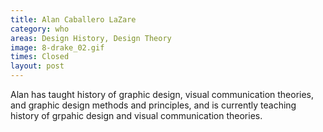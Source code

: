 ```yaml
---
title: Alan Caballero LaZare
category: who
areas: Design History, Design Theory
image: 8-drake_02.gif
times: Closed
layout: post
---
```

Alan has taught history of graphic design, visual communication theories, and graphic design methods and principles, and is currently teaching history of grpahic design and visual communication theories. 